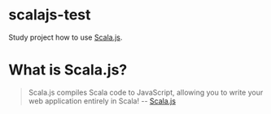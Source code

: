 # scalajs-test
Study project how to use [Scala.js](http://www.scala-js.org).

# What is Scala.js?
> Scala.js compiles Scala code to JavaScript, allowing you to write your web application entirely in Scala!
-- <quote>[Scala.js](http://www.scala-js.org)</quote>

